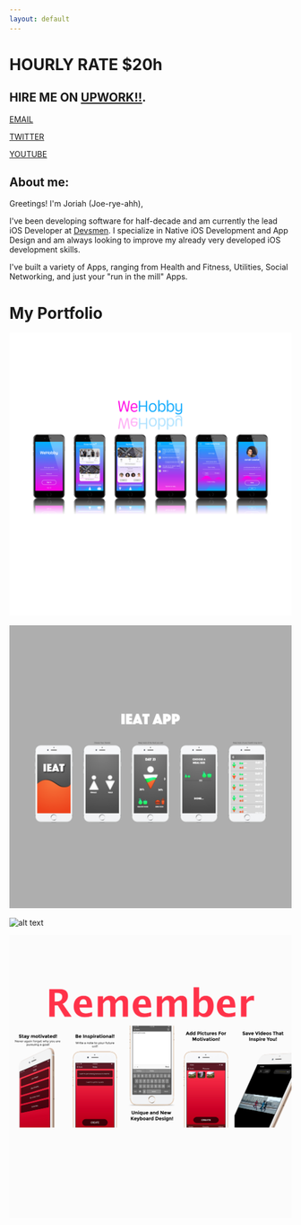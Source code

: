 ```yaml
---
layout: default
---
```


# **HOURLY RATE $20h**

## HIRE ME ON [**UPWORK!!**](https://www.upwork.com/o/profiles/users/_~01d181d8189e02c77d/).

[EMAIL](mailto:joriahlasaterdev@gmail.com)

[TWITTER](https://twitter.com/Jaaster_)

[YOUTUBE](https://www.youtube.com/channel/UC5LwceSUeH6ofIACJL-nr0w)


## About me: 

Greetings! I'm Joriah (Joe-rye-ahh), 

I've been developing software for half-decade and am currently the lead iOS Developer at [Devsmen](./another-page.html). I specialize in Native iOS Development and App Design and am always looking to improve my already very developed iOS development skills. 

I've built a variety of Apps, ranging from Health and Fitness, Utilities, Social Networking, and just your "run in the mill" Apps.   


# My Portfolio

![alt text](/images/project4.png "WeHobby")

![alt text](/images/project2.png "iEat App")

![alt text](/images/project1.png "Easy Resume App")

![alt text](/images/project3.png "Remember Why")
